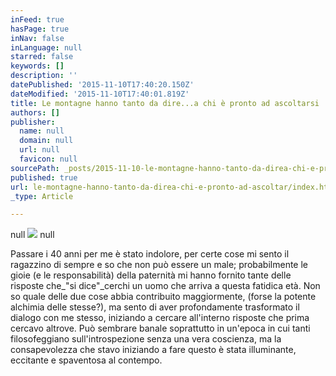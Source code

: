 ```yaml
---
inFeed: true
hasPage: true
inNav: false
inLanguage: null
starred: false
keywords: []
description: ''
datePublished: '2015-11-10T17:40:20.150Z'
dateModified: '2015-11-10T17:40:01.819Z'
title: Le montagne hanno tanto da dire...a chi è pronto ad ascoltarsi
authors: []
publisher:
  name: null
  domain: null
  url: null
  favicon: null
sourcePath: _posts/2015-11-10-le-montagne-hanno-tanto-da-direa-chi-e-pronto-ad-ascoltar.md
published: true
url: le-montagne-hanno-tanto-da-direa-chi-e-pronto-ad-ascoltar/index.html
_type: Article

---
```

null
![](https://the-grid-user-content.s3-us-west-2.amazonaws.com/ca8319a4-c48d-482c-ad9f-efee76c10b34.jpg)
null

Passare i 40 anni per me è stato indolore, per certe cose mi sento il ragazzino di sempre e so che non può essere un male; probabilmente le gioie (e le responsabilità) della paternità mi hanno fornito tante delle risposte che_"si dice"_cerchi un uomo che arriva a questa fatidica età. Non so quale delle due cose abbia contribuito maggiormente, (forse la potente alchimia delle stesse?), ma sento di aver profondamente trasformato il dialogo con me stesso, iniziando a cercare all'interno risposte che prima cercavo altrove. Può sembrare banale soprattutto in un'epoca in cui tanti filosofeggiano sull'introspezione senza una vera coscienza, ma la consapevolezza che stavo iniziando a fare questo è stata illuminante, eccitante e spaventosa al contempo.